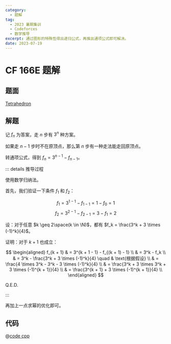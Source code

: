 ```yaml
---
category:
  - 题解
tag:
  - 2023 暑期集训
  - Codeforces
  - 数学推导
excerpt: 通过图形的特殊性得出递归公式，再推出通项公式即可解决。
date: 2023-07-19
---
```


# CF 166E 题解

## 题面

[Tetrahedron](https://codeforces.com/problemset/problem/166/E)

## 解题

记 $f_n$ 为答案，走 $n$ 步有 $3^n$ 种方案。

如果走 $n - 1$ 步时不在原顶点，那么第 $n$ 步有一种走法能走回原顶点。

转通项公式，得到 $f_n = 3^{n - 1} - f_{n - 1}$。

::: details 推导过程

使用数学归纳法。

首先，我们验证一下条件 $f_1$ 和 $f_2$：

$$ f_1 = 3^{1 - 1} - f_{1 - 1} = 1 - f_0 = 1 $$
$$ f_2 = 3^{2 - 1} - f_{2 - 1} = 3 - f_1 = 2 $$

设：对于任意 $k \geq 2\space(k \in \N)$，都有 $f_k = \frac{3^k + 3 \times (-1)^k}{4}$。

证明：对于 $k + 1$ 也成立：

$$
\begin{aligned}
  f_{k + 1} & = 3^{k + 1 - 1} - f_{(k + 1) - 1} \\
  & = 3^k - f_k \\
  & = 3^k - \frac{3^k + 3 \times (-1)^k}{4} \quad & \text{根据假设} \\
  & = \frac{4 \times 3^k - 3^k - 3 \times (-1)^k}{4} \\
  & = \frac{3^k + 3 \times 3^k + 3 \times (-1)^{k + 1}}{4} \\
  & = \frac{3^{k + 1} + 3 \times (-1)^{k + 1}}{4} \\
\end{aligned}
$$

Q.E.D.

:::

再加上一点求幂的优化即可。

## 代码

@[code cpp](../../source/CF/166E/recursion.cpp)
